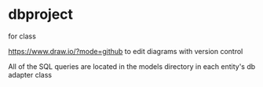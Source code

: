 # dbproject
for class

https://www.draw.io/?mode=github to edit diagrams with version control

All of the SQL queries are located in the models directory in each entity's db adapter class
